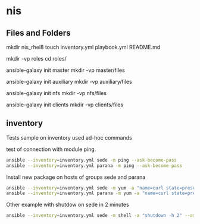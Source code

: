 # nis


## Files and Folders

mkdir nis_rhel8
touch inventory.yml playbook.yml README.md

mkdir -vp roles
cd roles/

ansible-galaxy init master
mkdir -vp master/files

ansible-galaxy init auxiliary
mkdir -vp auxiliary/files

ansible-galaxy init nfs
mkdir -vp nfs/files

ansible-galaxy init clients
mkdir -vp clients/files


## inventory

Tests sample on inventory used ad-hoc commands

test of connection with module ping.

```bash
ansible --inventory=inventory.yml sede -m ping --ask-become-pass
ansible --inventory=inventory.yml parana -m ping --ask-become-pass
```

Install new package on hosts of groups sede and parana

```bash
ansible --inventory=inventory.yml sede -m yum -a "name=curl state=present" --ask-become-pass
ansible --inventory=inventory.yml parana -m yum -a "name=curl state=present" --ask-become-pass
```

Other example with shutdow on sede in 2 minutes

```bash
ansible --inventory=inventory.yml sede -m shell -a "shutdown -h 2" --ask-become-pass
```
